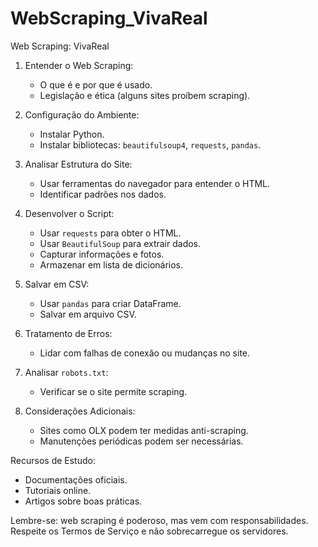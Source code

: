 # WebScraping_VivaReal
Web Scraping: VivaReal

1. Entender o Web Scraping:
   - O que é e por que é usado.
   - Legislação e ética (alguns sites proíbem scraping).

2. Configuração do Ambiente:
   - Instalar Python.
   - Instalar bibliotecas: `beautifulsoup4`, `requests`, `pandas`.

3. Analisar Estrutura do Site:
   - Usar ferramentas do navegador para entender o HTML.
   - Identificar padrões nos dados.

4. Desenvolver o Script:
   - Usar `requests` para obter o HTML.
   - Usar `BeautifulSoup` para extrair dados.
   - Capturar informações e fotos.
   - Armazenar em lista de dicionários.

5. Salvar em CSV:
   - Usar `pandas` para criar DataFrame.
   - Salvar em arquivo CSV.

6. Tratamento de Erros:
   - Lidar com falhas de conexão ou mudanças no site.

7. Analisar `robots.txt`:
   - Verificar se o site permite scraping.

8. Considerações Adicionais:
   - Sites como OLX podem ter medidas anti-scraping.
   - Manutenções periódicas podem ser necessárias.

Recursos de Estudo:
- Documentações oficiais.
- Tutoriais online.
- Artigos sobre boas práticas.

Lembre-se: web scraping é poderoso, mas vem com responsabilidades. Respeite os Termos de Serviço e não sobrecarregue os servidores.
